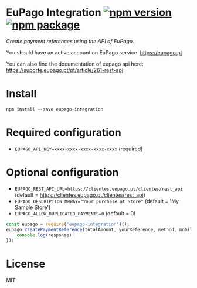 # EuPago Integration [![npm version](https://badge.fury.io/js/eupago-integration.svg)](https://badge.fury.io/js/eupago-integration) [![npm package](https://img.shields.io/npm/dm/eupago-integration.svg)](https://www.npmjs.org/package/eupago-integration)

*Create payment references using the API of EuPago.*

You should have an active account on EuPago service. https://eupago.pt

You can also find the documentation of eupago api here: https://suporte.eupago.pt/pt/article/261-rest-api

# Install

`npm install --save eupago-integration`

# Required configuration

* `EUPAGO_API_KEY=xxxx-xxxx-xxxx-xxxx-xxxx` (required)

# Optional configuration

* `EUPAGO_REST_API_URL=https://clientes.eupago.pt/clientes/rest_api` (default = https://clientes.eupago.pt/clientes/rest_api)
* `EUPAGO_DESCRIPTION_MBWAY="Your purchase at Store"` (default = 'My Sample Store')
* `EUPAGO_ALLOW_DUPLICATED_PAYMENTS=0` (default = 0)

```js
const eupago = require('eupago-integration')();
eupago.createPaymentReference(totalAmount, yourReference, method, mobilePhoneNumber).then((response) => {
    console.log(response)
});
```

# License
MIT
